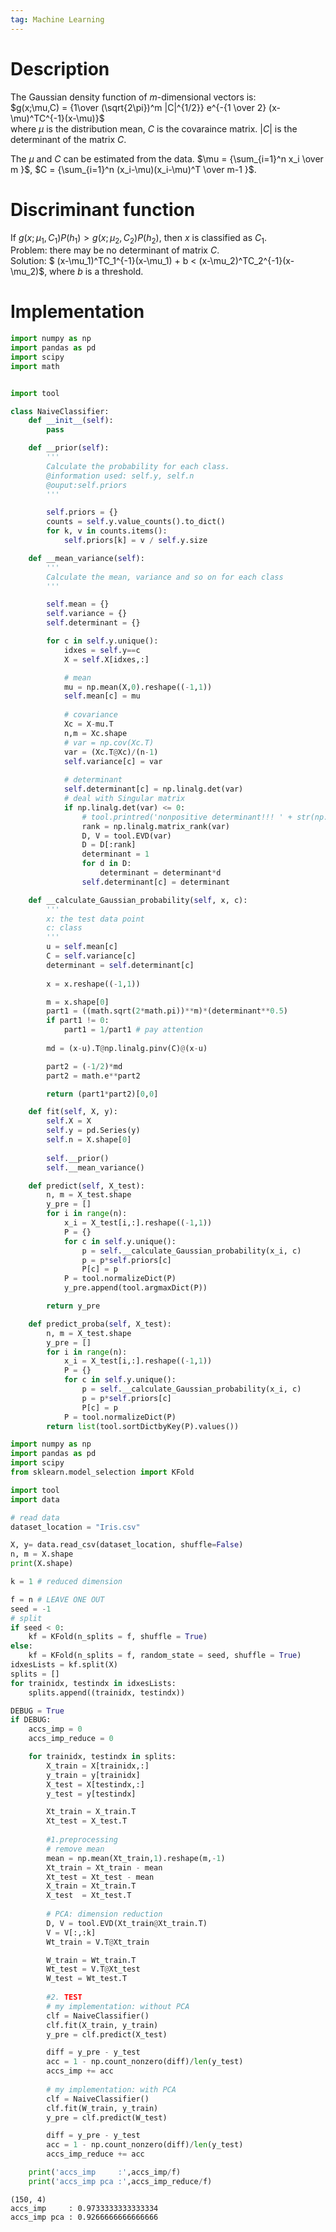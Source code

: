 ```yaml
---  
tag: Machine Learning 
---
```

# Description

The Gaussian density function of $m$-dimensional vectors is:    
$g(x;\mu,C) = {1\over (\sqrt{2\pi})^m |C|^{1/2}} e^{-{1 \over 2} (x-\mu)^TC^{-1}(x-\mu)}$    
where $\mu$ is the distribution mean, $C$ is the covaraince matrix. $|C|$ is the determinant of the matrix $C$.

The $\mu$ and $C$ can be estimated from the data.
$\mu = {\sum_{i=1}^n x_i \over m }$, 
$C = {\sum_{i=1}^n (x_i-\mu)(x_i-\mu)^T \over m-1 }$.

# Discriminant function

If $g(x;\mu_1,C_1)P(h_1) > g(x;\mu_2,C_2)P(h_2)$, then $x$ is classified as $C_1$.      
Problem: there may be no determinant of matrix $C$.     
Solution: $ (x-\mu_1)^TC_1^{-1}(x-\mu_1) + b < (x-\mu_2)^TC_2^{-1}(x-\mu_2)$, where $b$ is a threshold.

# Implementation


```python
import numpy as np
import pandas as pd
import scipy
import math


import tool

class NaiveClassifier:
	def __init__(self):
		pass

	def __prior(self):
		'''
		Calculate the probability for each class.
		@information used: self.y, self.n
		@ouput:self.priors
		'''

		self.priors = {}
		counts = self.y.value_counts().to_dict()
		for k, v in counts.items():
			self.priors[k] = v / self.y.size

	def __mean_variance(self):
		'''
		Calculate the mean, variance and so on for each class
		'''

		self.mean = {}
		self.variance = {}
		self.determinant = {}

		for c in self.y.unique():
			idxes = self.y==c
			X = self.X[idxes,:]

			# mean
			mu = np.mean(X,0).reshape((-1,1))
			self.mean[c] = mu
            
            # covariance
			Xc = X-mu.T
			n,m = Xc.shape
			# var = np.cov(Xc.T)
			var = (Xc.T@Xc)/(n-1)
			self.variance[c] = var
            
            # determinant
			self.determinant[c] = np.linalg.det(var)
			# deal with Singular matrix
			if np.linalg.det(var) <= 0:
				# tool.printred('nonpositive determinant!!! ' + str(np.linalg.det(var)))
				rank = np.linalg.matrix_rank(var)
				D, V = tool.EVD(var)
				D = D[:rank]
				determinant = 1
				for d in D:
					determinant = determinant*d
				self.determinant[c] = determinant

	def __calculate_Gaussian_probability(self, x, c):
		'''
		x: the test data point
		c: class
		'''
		u = self.mean[c]
		C = self.variance[c]
		determinant = self.determinant[c]
		
		x = x.reshape((-1,1))

		m = x.shape[0]
		part1 = ((math.sqrt(2*math.pi))**m)*(determinant**0.5)
		if part1 != 0:
		    part1 = 1/part1 # pay attention
        
		md = (x-u).T@np.linalg.pinv(C)@(x-u)

		part2 = (-1/2)*md
		part2 = math.e**part2

		return (part1*part2)[0,0]

	def fit(self, X, y):
	    self.X = X
	    self.y = pd.Series(y)
	    self.n = X.shape[0]
	    
	    self.__prior()
	    self.__mean_variance()

	def predict(self, X_test):
		n, m = X_test.shape
		y_pre = []
		for i in range(n):
			x_i = X_test[i,:].reshape((-1,1))
			P = {}
			for c in self.y.unique():
			    p = self.__calculate_Gaussian_probability(x_i, c)
			    p = p*self.priors[c]
			    P[c] = p
			P = tool.normalizeDict(P)
			y_pre.append(tool.argmaxDict(P))

		return y_pre

	def predict_proba(self, X_test):
		n, m = X_test.shape
		y_pre = []
		for i in range(n):
			x_i = X_test[i,:].reshape((-1,1))
			P = {}
			for c in self.y.unique():
				p = self.__calculate_Gaussian_probability(x_i, c)
				p = p*self.priors[c]
				P[c] = p
			P = tool.normalizeDict(P)
		return list(tool.sortDictbyKey(P).values())
```


```python
import numpy as np
import pandas as pd
import scipy
from sklearn.model_selection import KFold

import tool
import data

# read data
dataset_location = "Iris.csv"

X, y= data.read_csv(dataset_location, shuffle=False)
n, m = X.shape
print(X.shape)

k = 1 # reduced dimension

f = n # LEAVE ONE OUT
seed = -1
# split
if seed < 0:
    kf = KFold(n_splits = f, shuffle = True)
else:
    kf = KFold(n_splits = f, random_state = seed, shuffle = True)
idxesLists = kf.split(X)
splits = []
for trainidx, testindx in idxesLists:
    splits.append((trainidx, testindx))

DEBUG = True
if DEBUG:
    accs_imp = 0
    accs_imp_reduce = 0

    for trainidx, testindx in splits:
        X_train = X[trainidx,:]
        y_train = y[trainidx]
        X_test = X[testindx,:]
        y_test = y[testindx]

        Xt_train = X_train.T
        Xt_test = X_test.T
        
        #1.preprocessing
        # remove mean
        mean = np.mean(Xt_train,1).reshape(m,-1)
        Xt_train = Xt_train - mean
        Xt_test = Xt_test - mean
        X_train = Xt_train.T
        X_test  = Xt_test.T
        
        # PCA: dimension reduction
        D, V = tool.EVD(Xt_train@Xt_train.T)
        V = V[:,:k]
        Wt_train = V.T@Xt_train

        W_train = Wt_train.T
        Wt_test = V.T@Xt_test
        W_test = Wt_test.T
        
        #2. TEST
        # my implementation: without PCA
        clf = NaiveClassifier()
        clf.fit(X_train, y_train)
        y_pre = clf.predict(X_test)

        diff = y_pre - y_test
        acc = 1 - np.count_nonzero(diff)/len(y_test)
        accs_imp += acc
            
        # my implementation: with PCA
        clf = NaiveClassifier()
        clf.fit(W_train, y_train)
        y_pre = clf.predict(W_test)

        diff = y_pre - y_test
        acc = 1 - np.count_nonzero(diff)/len(y_test)
        accs_imp_reduce += acc

    print('accs_imp     :',accs_imp/f)
    print('accs_imp pca :',accs_imp_reduce/f)
```

    (150, 4)
    accs_imp     : 0.9733333333333334
    accs_imp pca : 0.9266666666666666



```python

```


```python

```
